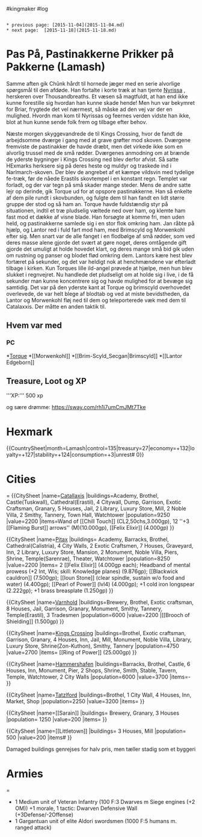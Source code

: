 #kingmaker #log

```ad-info

* previous page: [2015-11-04](2015-11-04.md)
* next page:  [2015-11-18](2015-11-18.md) 
```

# Pas På, Pastinakkerne Prikker på Pakkerne (Lamash)  
Samme aften gik Chûnk hårdt til hornede jæger med en serie alvorlige spørgsmål til den afdøde. Han fortalte i korte træk at han tjente [Nyrissa](Nyrissa.md) , herskeren over Thousandbreaths. Et væsen så magtfuldt, at han end ikke kunne forestille sig hvordan han kunne skade hende! Men hun var bekymret for Briar, frygtede det vel nærmest, så måske ad den vej var der en mulighed. Hvordn man kom til Nyrissas og feernes verden vidste han ikke, blot at hun kunne sende folk frem og tilbage efter behov.
Næste morgen skyggevandrede de til Kings Crossing, hvor de fandt de arbejdsomme dværge i gang med at grave grøfter mod skoven. Dværgene fremviste de pastinakker de havde dræbt, men det virkede ikke som en alvorlig trussel med de små rødder. Dværgenes anmodning om at brænde de yderste bygninger i Kings Crossing ned blev derfor afvist. Så satte HExmarks herksere sig på deres heste og muldyr og traskede ind i Narlmarch-skoven. Der blev de angrebet af et kæmpe vildsvin med tydelige fe-træk, før de nåede Erastils skovtempel i en konstant regn. Templet var forladt, og  der var tegn på små skader mange steder. Mens de andre satte lejr op derinde, gik Torque ud for at opspore pastinakkerne. Han så enkelte af dem pile rundt i skovbunden, og fulgte dem til han fandt en lidt større gruppe der stod og så ham an. Torque havde fuldstændig styr på situationen, indtil et træ pludselig væltede ned over ham, og klemte ham fast mod et dække af visne blade. Han forsøgte at komme fri, men uden held, og pastinakkerne samlede sig i en stor flok omkring ham. Jan råbte på hjælp, og Lantor red i fuld fart mod ham, med Brimscyld og Morwenkohl efter sig. Men snart var de alle fanget i en flodbølge af små rødder, som ved deres masse alene gjorde det svært at gøre noget, deres omtågende gift gjorde det umuligt at holde hovedet klart, og deres mange små bid gik uden om rustning og panser og blodet flød omkring dem. Lantors kære hest blev fortæret på sekunder, og det var heldigt nok at henchmændene var efterladt tilbage i kirken. Kun Torques lille ild-angel prøvede at hjælpe, men hun blev slukket i regnvejret. Nu handlede det pludseligt om at holde sig i live, i de få sekunder man kunne koncentrere sig og havde mulighed for at bevæge sig samtidig. Det var på den yderste kant at Torque og brimscyld overhovedet overlevede, de var helt blege af blodtab og ved at miste bevidstheden, da Lantor og Morwenkohl fløj ned til dem og teleporterede væk med dem til Catalaxxis. Der måtte en anden taktik til.
## Hvem var med 
### PC 
 
*[Torque](Torque%20Firebrand.md)
*[[Morwenkohl]]
*[[Brim-Scyld_Secgan|Brimscyld]]
*[[Lantor Edgeborn]]
## Treasure, Loot og XP 
'''XP:''' 500 xp
og sære drømme: https://sway.com/rh1i7umCmJMt7Tke
# Hexmark  
{{CountrySheet|month=Lamash|control=135|treasury=27|economy=+132|loyalty=+127|stability=+124|consumption=+3|unrest# 0}} 
            
 
# Cities  
=
{{CitySheet
|name=[Catallaxis](Catallaxis.md)
|buildings=Academy, Brothel, Castle(Tuskwall), Cathedral(Erastil), 4 Citywall, Dump, Garrison, Exotic Craftsman, Granary, 5 Houses, Jail, 2 Library, Luxury Store, Mill, 2 Noble Villa, 2 Smithy, Tannery, Town Hall, Watchtower
|population=9250
|value=2200
|items=Wand of [[Chill Touch]] (CL2,50chs,3.000gp), 12 ''+3 [[Flaming Burst]] arrows'' (M)(10.000gp), [[Felix Elixir]] (4.000gp)
}}
{{CitySheet
|name=[Pitax](Pitax.md)
|buildings= Academy, Barracks, Brothel, Cathedral(Calistria), 4 City Walls, 2 Exotic Craftsmen, 7 Houses, Graveyard, Inn, 2 Library, Luxury Store, Mansion, 2 Monument, Noble Villa, Piers, Shrine, Temple(Sarenrae), Theater, Watchtower
|population=8250
|value=2200
|items= 2 [[Felix Elixir]] (4.000gp each); Headband of mental prowess (+2 Int, Wis; skill: Knowledge planes) (9.876gp); [[Blackwick cauldron]] (7.500gp); [[Ioun Stone]] (clear spindle, sustain w/o food and water) (4.400gp); [[Pearl of Power]] (lvl4) (4.000gp); +1 cold iron longspear (2.222gp); +1 brass breasplate (1.250gp)
}}
{{CitySheet
|name=[Varnhold](Varnhold.md)
|buildings=Brewery, Brothel, Exotic craftsman, 8 Houses, Jail, Garrison, Granary, Monument, Smithy, Tannery, Temple(Erastil), 3 Tradesmen
|population=6000
|value=2200
|[[Brooch of Shielding]] (1.500gp)
}}
{{CitySheet
|name=[Kings Crossing](Kings%20Crossing.md)
|buildings=Brothel, Exotic craftsman, Garrison, Granary, 4 Houses, Inn, Jail, Mill, Monument, Noble Villa, Library, Luxury Store, Shrine(Zon-Kuthon), Smithy, Tannery 
|population=4750
|value=2700
|items= [[Ring of Power]] (25.000gp)
}}
{{CitySheet
|name=[Hammershafen](Hammershafen.md)
|buildings=Barracks, Brothel, Castle, 6 Houses, Inn, Monument, Pier, 2 Shops, Shrine, Smith, Stable, Tavern, Temple, Watchtower, 2 City Walls
|population=6000
|value=3700
|items=-
}}
{{CitySheet
|name=[Tatzlford](Tatzlford.md)
|buildings=Brothel, 1 City Wall, 4 Houses, Inn, Market, Shop
|population=2250
|value=3200
|items=
}}
{{CitySheet
|name=[[Sarain]]
|buildings= Brewery, Granary, 3 Houses
|population= 1250
|value=200
|items=
}}
{{CitySheet
|name=[[Littletown]]
|buildings= 3 Houses, Mill
|population= 500
|value=200
|items# }}
Damaged buildings genrejses for halv pris, men tæller stadig som et byggeri
 
# Armies 
=
* 1 Medium unit of Veteran Infantry (100 F:3 Dwarves m Siege engines (+2 OM)) +1 morale, 1 tactic: Dwarven Defensive Wall (+3Defense/-2Offense)
* 1 Gargantuan unit of elite Aldori swordsmen (1000 F:5 humans m. ranged attack)
